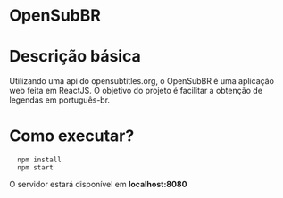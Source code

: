 OpenSubBR
==================

# Descrição básica

Utilizando uma api do opensubtitles.org, o OpenSubBR é uma aplicação web feita em ReactJS. O objetivo do projeto é facilitar a obtenção de legendas em português-br.

# Como executar?

      npm install
      npm start

O servidor estará disponível em **localhost:8080**
